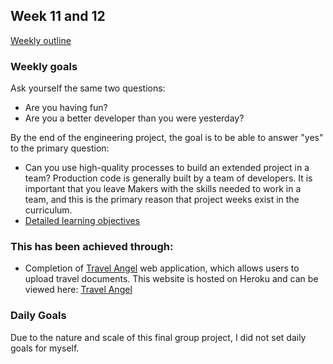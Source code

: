 ## Week 11 and 12

[Weekly outline](https://github.com/makersacademy/course/blob/master/week_outlines.md/)

### Weekly goals

Ask yourself the same two questions:
* Are you having fun?
* Are you a better developer than you were yesterday?

By the end of the engineering project, the goal is to be able to answer "yes" to the primary question:
* Can you use high-quality processes to build an extended project in a team?
Production code is generally built by a team of developers. It is important that you leave Makers with the skills needed to work in a team, and this is the primary reason that project weeks exist in the curriculum.
* [Detailed learning objectives](https://github.com/makersacademy/course/blob/main/practice_project_week/learning_objectives.md)

### This has been achieved through:
* Completion of [Travel Angel](https://github.com/adamwoodcock98/travel-angel) web application, which allows users to upload travel documents. This website is hosted on Heroku and can be viewed here: [Travel Angel](travel-angel.herokuapp.com)

### Daily Goals
Due to the nature and scale of this final group project, I did not set daily goals for myself.

